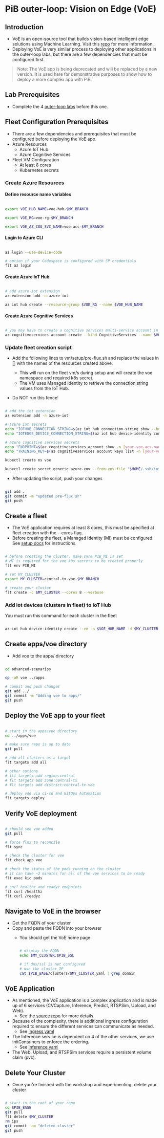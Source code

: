 # PiB outer-loop: Vision on Edge (VoE)

## Introduction

- VoE is an open-source tool that builds vision-based intelligent edge solutions using Machine Learning.  Visit this [repo](https://github.com/Azure-Samples/azure-intelligent-edge-patterns/tree/master/factory-ai-vision) for more information.
- Deploying VoE is very similar process to deploying other applications in the outer-loop labs, but there are a few dependencies that must be configured first.

> Note: The VoE app is being deprecated and will be replaced by a new version. It is used here for demonstrative purposes to show how to deploy a more complex app with PiB.

## Lab Prerequisites

- Complete the 4 [outer-loop labs](/README.md#outer-loop-labs) before this one.

## Fleet Configuration Prerequisites

- There are a few dependencies and prerequisites that must be configured before deploying the VoE app.
- Azure Resources
  - Azure IoT Hub
  - Azure Cognitive Services
- Fleet VM Configuration
  - At least 8 cores
  - Kubernetes secrets

### Create Azure Resources

#### Define resource name variables

```bash

export VOE_HUB_NAME=voe-hub-$MY_BRANCH

export VOE_RG=voe-rg-$MY_BRANCH

export VOE_AZ_COG_SVC_NAME=voe-acs-$MY_BRANCH

```

#### Login to Azure CLI

```bash

az login --use-device-code

# option if your Codespace is configured with SP credentials
flt az login

```

#### Create Azure IoT Hub

```bash

# add azure-iot extension
az extension add -n azure-iot

az iot hub create --resource-group $VOE_RG --name $VOE_HUB_NAME

```

#### Create Azure Cognitive Services

```bash

# you may have to create a cognitive services multi-service account in the azure portal to fulfill the requirement to agree to the responsible AI terms for the resource
az cognitiveservices account create --kind CognitiveServices --name $VOE_AZ_COG_SVC_NAME --resource-group $VOE_RG --sku S0 --location yourlocation

```

### Update fleet creation script

- Add the following lines to vm/setup/pre-flux.sh and replace the values in [] with the names of the resources created above.
  - This will run on the fleet vm/s during setup and will create the voe namespace and required k8s secret.
  - The VM uses Managed Identity to retrieve the connection string values from the IoT Hub.

- Do NOT run this fence!

```bash

# add the iot extension
az extension add -n azure-iot

# azure iot secrets
echo "IOTHUB_CONNECTION_STRING=$(az iot hub connection-string show --hub-name [your-voe-hub-name] -o tsv)" > "$HOME/.ssh/iot.env"
echo "IOTEDGE_DEVICE_CONNECTION_STRING=$(az iot hub device-identity connection-string show --hub-name [your-voe-hub-name] --device-id "$(hostname)" -o tsv)" >> "$HOME/.ssh/iot.env"

# azure cognitive services secrets
echo "ENDPOINT=$(az cognitiveservices account show -n [your-voe-acs-name] -g [your-voe-rg] --query properties.endpoint -o tsv)" > "$HOME/.ssh/acs.env"
echo "TRAINING_KEY=$(az cognitiveservices account keys list -n [your-voe-acs-name] -g [your-voe-rg] --query key1 -o tsv)" >> "$HOME/.ssh/acs.env"

kubectl create ns voe

kubectl create secret generic azure-env --from-env-file "$HOME/.ssh/iot.env" --from-env-file="$HOME/.ssh/acs.env" -n voe

```

- After updating the script, push your changes

```bash

git add .
git commit -m "updated pre-flux.sh"
git push

```

## Create a fleet

- The VoE application requires at least 8 cores, this must be specified at fleet creation with the --cores flag.
- Before creating the fleet, a Managed Identity (MI) must be configured. See [setup docs](/docs/azure-codespaces-setup.md) for instructions.

```bash

# before creating the cluster, make sure PIB_MI is set
# MI is required for the voe k8s secrets to be created properly
flt env PIB_MI

# set MY_CLUSTER
export MY_CLUSTER=central-tx-voe-$MY_BRANCH

# create your cluster
flt create -c $MY_CLUSTER --cores 8 --verbose

```

### Add iot devices (clusters in fleet) to IoT Hub

You must run this command for each cluster in the fleet

```bash

az iot hub device-identity create --ee -n $VOE_HUB_NAME -d $MY_CLUSTER

```

## Create apps/voe directory

- Add voe to the apps/ directory

```bash

cd advanced-scenarios

cp -aR voe ../apps

# commit and push changes
git add ../
git commit -m "Adding voe to apps/"
git push

```

## Deploy the VoE app to your fleet

```bash

# start in the apps/voe directory
cd ../apps/voe

# make sure repo is up to date
git pull

# add all clusters as a target
flt targets add all

# other options
# flt targets add region:central
# flt targets add zone:central-tx
# flt targets add district:central-tx-voe

# deploy voe via ci-cd and GitOps Automation
flt targets deploy

```

## Verify VoE deployment

```bash

# should see voe added
git pull

# force flux to reconcile
flt sync

# check the cluster for voe
flt check app voe

# check the status of the pods running on the cluster
# it can take ~2 minutes for all of the voe services to be ready
flt exec kic pods

# curl healthz and readyz endpoints
flt curl /healthz
flt curl /readyz

```

## Navigate to VoE in the browser

- Get the FQDN of your cluster
- Copy and paste the FQDN into your browser
  - You should get the VoE home page

    ```bash

    # display the FQDN
    echo $MY_CLUSTER.$PIB_SSL

    # if dns/ssl is not configured
    # use the cluster IP
    cat $PIB_BASE/clusters/$MY_CLUSTER.yaml | grep domain

    ```

## VoE Application

- As mentioned, the VoE application is a complex application and is made up of 6 services (CVCapture, Inference, Predict, RTSPSim, Upload, and Web).
  - See the [source repo](https://github.com/Azure-Samples/azure-intelligent-edge-patterns/tree/master/factory-ai-vision) for more details.
- Because of the complexity, there is additional ingress configuration required to ensure the different services can communicate as needed.
  - See [ingress yaml](/advanced-scenarios/voe/.gitops/dev/ingressHttp.yaml)
- The Inference service is dependent on 4 of the other services, we use initContainers to enforce the ordering.
  - See [inference yaml](/advanced-scenarios/voe/.gitops/dev/inference.yaml)
- The Web, Upload, and RTSPSim services require a persistent volume claim (pvc).

## Delete Your Cluster

- Once you're finished with the workshop and experimenting, delete your cluster

```bash

# start in the root of your repo
cd $PIB_BASE
git pull
flt delete $MY_CLUSTER
rm ips
git commit -am "deleted cluster"
git push

```
